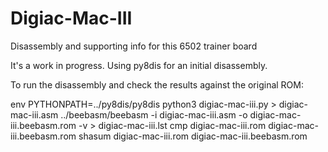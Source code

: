 # Digiac-Mac-III
Disassembly and supporting info for this 6502 trainer board

It's a work in progress. Using py8dis for an initial disassembly.

To run the disassembly and check the results against the original ROM:

env PYTHONPATH=../py8dis/py8dis python3 digiac-mac-iii.py > digiac-mac-iii.asm
../beebasm/beebasm -i digiac-mac-iii.asm -o digiac-mac-iii.beebasm.rom -v > digiac-mac-iii.lst
cmp digiac-mac-iii.rom digiac-mac-iii.beebasm.rom 
shasum digiac-mac-iii.rom digiac-mac-iii.beebasm.rom

